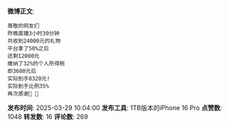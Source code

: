 **微博正文**: 
```
尊敬的网友们
昨晚直播3小时30分钟
共收到24000元的礼物
平台拿了50%之后
还剩12000元
缴纳了32%的个人所得税
即3680元后
实际到手8320元!
实际到手比例35%
再次感谢🙏 🙏
```
**发布时间**: 2025-03-29 10:04:00
**发布工具**: 1TB版本的iPhone 16 Pro
**点赞数**: 1048
**转发数**: 16
**评论数**: 269
